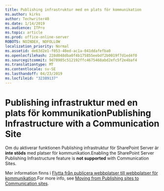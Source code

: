 ```yaml
---
title: Publishing infrastruktur med en plats för kommunikation
ms.author: kirks
author: Techwriter40
ms.date: 1/14/2019
ms.audience: ITPro
ms.topic: article
ms.prod: office-online-server
ROBOTS: NOINDEX, NOFOLLOW
localization_priority: Normal
ms.assetid: de63d2e1-f053-40ed-ac1a-041ddafefba0
ms.openlocfilehash: 228d048dba0f4b175855eebdf2b0019f7d1ed4f0
ms.sourcegitcommit: 9d78905c512192ffc4675468abd2efc5f2e4baf4
ms.translationtype: MT
ms.contentlocale: sv-SE
ms.lasthandoff: 04/23/2019
ms.locfileid: "32389137"
---
```

# <a name="publishing-infrastructure-with-a-communication-site"></a><span data-ttu-id="bb067-102">Publishing infrastruktur med en plats för kommunikation</span><span class="sxs-lookup"><span data-stu-id="bb067-102">Publishing Infrastructure with a Communication Site</span></span>


<span data-ttu-id="bb067-103">Om du aktiverar funktionen Publishing infrastruktur för SharePoint Server är **inte stöds** med platser för kommunikation.</span><span class="sxs-lookup"><span data-stu-id="bb067-103">Enabling the SharePoint Server Publishing Infrastructure feature is **not supported** with Communication Sites.</span></span> 
  
<span data-ttu-id="bb067-104">Mer information finns i [Flytta från publicera webbplatser till webbplatser för kommunikation](https://docs.microsoft.com/sharepoint/publishing-sites-classic-to-modern-experience).</span><span class="sxs-lookup"><span data-stu-id="bb067-104">For more info, see [Moving from Publishing sites to Communication sites](https://docs.microsoft.com/sharepoint/publishing-sites-classic-to-modern-experience).</span></span> 
  

